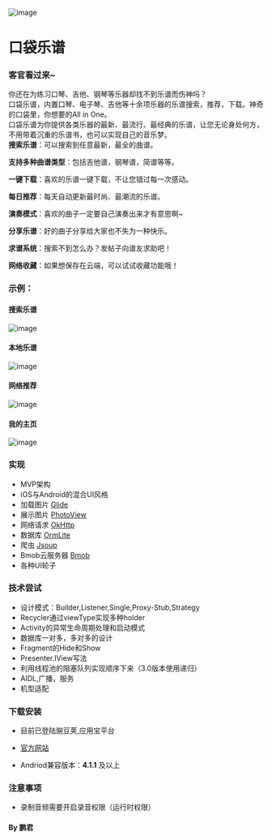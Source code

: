 ![image](https://github.com/FortuneDream/PocketMusic/blob/master/readme_logo.jpg)

# 口袋乐谱

### 客官看过来~     

你还在为练习口琴、吉他、钢琴等乐器却找不到乐谱而伤神吗？  
口袋乐谱，内置口琴、电子琴、吉他等十余项乐器的乐谱搜索，推荐，下载。神奇的口袋里，你想要的All in One。    
口袋乐谱为你提供各类乐器的最新、最流行、最经典的乐谱，让您无论身处何方，不用带着沉重的乐谱书，也可以实现自己的音乐梦。  
**搜索乐谱**：可以搜索到任意最新，最全的曲谱。

**支持多种曲谱类型**：包括吉他谱，钢琴谱，简谱等等。

**一键下载**：喜欢的乐谱一键下载，不让您错过每一次感动。

**每日推荐**：每天自动更新最时尚、最潮流的乐谱。

**演奏模式**：喜欢的曲子一定要自己演奏出来才有意思啊~

**分享乐谱**：好的曲子分享给大家也不失为一种快乐。

**求谱系统**：搜索不到怎么办？发帖子向谱友求助吧！

**网络收藏**：如果想保存在云端，可以试试收藏功能哦！

### 示例：

#### 搜索乐谱
![image](https://github.com/FortuneDream/PocketMusic/blob/master/readme_1.png)

#### 本地乐谱
![image](https://github.com/FortuneDream/PocketMusic/blob/master/readme_2.png)

#### 网络推荐
![image](https://github.com/FortuneDream/PocketMusic/blob/master/readme_3.png)

#### 我的主页
![image](https://github.com/FortuneDream/PocketMusic/blob/master/readme_4.png)



### 实现
* MVP架构
* iOS与Android的混合UI风格
* 加载图片 [Glide](https://github.com/bumptech/glide)
* 展示图片 [PhotoView](https://github.com/chrisbanes/PhotoView)
* 网络请求 [OkHttp](https://github.com/square/okhttp)
* 数据库 [OrmLite](https://github.com/j256/ormlite-android)
* 爬虫 [Jsoup](https://github.com/jhy/jsoup)
* Bmob云服务器 [Bmob](http://www.bmob.cn/)
* 各种UI轮子

### 技术尝试
* 设计模式：Builder,Listener,Single,Proxy-Stub,Strategy
* Recycler通过viewType实现多种holder
* Activity的异常生命周期处理和启动模式
* 数据库一对多，多对多的设计
* Fragment的Hide和Show
* Presenter.IView写法
* 利用线程池的阻塞队列实现顺序下来（3.0版本使用递归）
* AIDL,广播，服务
* 机型适配

### 下载安装

* 目前已登陆豌豆荚,应用宝平台

* [官方网站](http://pocketmusic.bmob.cn)

* Andriod兼容版本：**4.1.1** 及以上

### 注意事项

* 录制音频需要开启录音权限（运行时权限）


#### By 鹏君